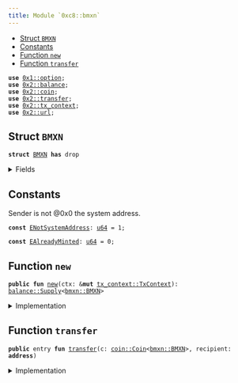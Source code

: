 ```yaml
---
title: Module `0xc8::bmxn`
---
```




-  [Struct `BMXN`](#0xc8_bmxn_BMXN)
-  [Constants](#@Constants_0)
-  [Function `new`](#0xc8_bmxn_new)
-  [Function `transfer`](#0xc8_bmxn_transfer)


<pre><code><b>use</b> <a href="../move-stdlib/option.md#0x1_option">0x1::option</a>;
<b>use</b> <a href="../sui-framework/balance.md#0x2_balance">0x2::balance</a>;
<b>use</b> <a href="../sui-framework/coin.md#0x2_coin">0x2::coin</a>;
<b>use</b> <a href="../sui-framework/transfer.md#0x2_transfer">0x2::transfer</a>;
<b>use</b> <a href="../sui-framework/tx_context.md#0x2_tx_context">0x2::tx_context</a>;
<b>use</b> <a href="../sui-framework/url.md#0x2_url">0x2::url</a>;
</code></pre>



<a name="0xc8_bmxn_BMXN"></a>

## Struct `BMXN`



<pre><code><b>struct</b> <a href="../bfc-system/bmxn.md#0xc8_bmxn_BMXN">BMXN</a> <b>has</b> drop
</code></pre>



<details>
<summary>Fields</summary>


<dl>
<dt>
<code>dummy_field: bool</code>
</dt>
<dd>

</dd>
</dl>


</details>

<a name="@Constants_0"></a>

## Constants


<a name="0xc8_bmxn_ENotSystemAddress"></a>

Sender is not @0x0 the system address.


<pre><code><b>const</b> <a href="../bfc-system/bmxn.md#0xc8_bmxn_ENotSystemAddress">ENotSystemAddress</a>: <a href="../move-stdlib/u64.md#0x1_u64">u64</a> = 1;
</code></pre>



<a name="0xc8_bmxn_EAlreadyMinted"></a>



<pre><code><b>const</b> <a href="../bfc-system/bmxn.md#0xc8_bmxn_EAlreadyMinted">EAlreadyMinted</a>: <a href="../move-stdlib/u64.md#0x1_u64">u64</a> = 0;
</code></pre>



<a name="0xc8_bmxn_new"></a>

## Function `new`



<pre><code><b>public</b> <b>fun</b> <a href="../bfc-system/bmxn.md#0xc8_bmxn_new">new</a>(ctx: &<b>mut</b> <a href="../sui-framework/tx_context.md#0x2_tx_context_TxContext">tx_context::TxContext</a>): <a href="../sui-framework/balance.md#0x2_balance_Supply">balance::Supply</a>&lt;<a href="../bfc-system/bmxn.md#0xc8_bmxn_BMXN">bmxn::BMXN</a>&gt;
</code></pre>



<details>
<summary>Implementation</summary>


<pre><code><b>public</b> <b>fun</b> <a href="../bfc-system/bmxn.md#0xc8_bmxn_new">new</a>(ctx: &<b>mut</b> TxContext): Supply&lt;<a href="../bfc-system/bmxn.md#0xc8_bmxn_BMXN">BMXN</a>&gt; {
    <b>assert</b>!(<a href="../sui-framework/tx_context.md#0x2_tx_context_sender">tx_context::sender</a>(ctx) == @0x0, <a href="../bfc-system/bmxn.md#0xc8_bmxn_ENotSystemAddress">ENotSystemAddress</a>);
    <b>assert</b>!(<a href="../sui-framework/tx_context.md#0x2_tx_context_epoch">tx_context::epoch</a>(ctx) == 0, <a href="../bfc-system/bmxn.md#0xc8_bmxn_EAlreadyMinted">EAlreadyMinted</a>);
    <b>let</b> (cap, metadata) = <a href="../sui-framework/coin.md#0x2_coin_create_currency">coin::create_currency</a>(
        <a href="../bfc-system/bmxn.md#0xc8_bmxn_BMXN">BMXN</a> {},
        9,
        b"<a href="../bfc-system/bmxn.md#0xc8_bmxn_BMXN">BMXN</a>",
        b"Benfen MXN",
        b"",
        <a href="../move-stdlib/option.md#0x1_option_none">option::none</a>(),
        ctx
    );
    <a href="../sui-framework/transfer.md#0x2_transfer_public_freeze_object">transfer::public_freeze_object</a>(metadata);
    <a href="../sui-framework/coin.md#0x2_coin_treasury_into_supply">coin::treasury_into_supply</a>(cap)
}
</code></pre>



</details>

<a name="0xc8_bmxn_transfer"></a>

## Function `transfer`



<pre><code><b>public</b> entry <b>fun</b> <a href="../sui-framework/transfer.md#0x2_transfer">transfer</a>(c: <a href="../sui-framework/coin.md#0x2_coin_Coin">coin::Coin</a>&lt;<a href="../bfc-system/bmxn.md#0xc8_bmxn_BMXN">bmxn::BMXN</a>&gt;, recipient: <b>address</b>)
</code></pre>



<details>
<summary>Implementation</summary>


<pre><code><b>public</b> entry <b>fun</b> <a href="../sui-framework/transfer.md#0x2_transfer">transfer</a>(c: <a href="../sui-framework/coin.md#0x2_coin_Coin">coin::Coin</a>&lt;<a href="../bfc-system/bmxn.md#0xc8_bmxn_BMXN">BMXN</a>&gt;, recipient: <b>address</b>) {
    <a href="../sui-framework/transfer.md#0x2_transfer_public_transfer">transfer::public_transfer</a>(c, recipient)
}
</code></pre>



</details>
